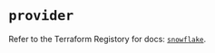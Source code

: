 # `provider`

Refer to the Terraform Registory for docs: [`snowflake`](https://www.terraform.io/docs/providers/snowflake).
